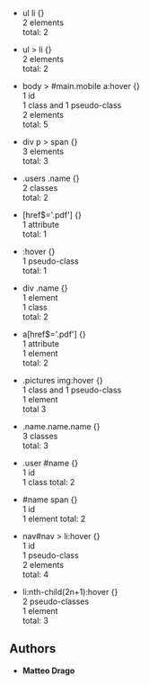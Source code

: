 
* ul li {}    
2 elements  
total: 2

* ul > li {}  
2 elements  
total: 2


* body > #main.mobile a:hover {}  
1 id  
1 class and 1 pseudo-class  
2 elements  
total: 5  


* div p > span {}  
3 elements  
total: 3


* .users .name {}  
2 classes  
total: 2

* [href$='.pdf'] {}  
1 attribute  
total: 1  

* :hover {}  
1 pseudo-class  
total: 1  

* div .name {}  
1 element  
1 class  
total: 2

* a[href$='.pdf'] {}  
1 attribute  
1 element  
total: 2 


* .pictures img:hover {}  
1 class and 1 pseudo-class  
1 element  
total 3  

* .name.name.name {}  
3 classes  
total: 3

* .user #name {}  
1 id  
1 class 
total: 2  

* #name span {}  
1 id  
1 element 
total: 2   

* nav#nav > li:hover {}  
1 id  
1 pseudo-class  
2 elements  
total: 4  

* li:nth-child(2n+1):hover {}   
2 pseudo-classes  
1 element  
total: 3  


## Authors

* **Matteo Drago** 
